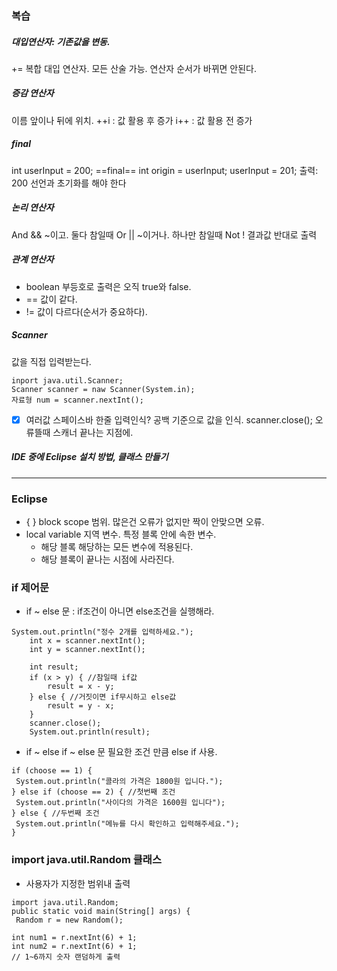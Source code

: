 
### 복습
##### 대입연산자: 기존값을 변동. 
+= 복합 대입 연산자. 모든 산술 가능. 연산자 순서가 바뀌면 안된다.
##### 증감 연산자
이름 앞이나 뒤에 위치.
++i : 값 활용 후 증가 
i++ : 값 활용 전 증가
##### final 
  int userInput = 200;
		==final== int origin = userInput; 
		userInput = 201; 
        출력: 200
선언과 초기화를 해야 한다
##### 논리 연산자
And && ~이고. 둘다 참일때
Or || ~이거나. 하나만 참일때
Not ! 결과값 반대로 출력
##### 관계 연산자
- boolean 부등호로 출력은 오직 true와 false.
- == 값이 같다. 
- != 값이 다르다(순서가 중요하다).
##### Scanner
값을 직접 입력받는다.
```
inport java.util.Scanner;
Scanner scanner = naw Scanner(System.in);
자료형 num = scanner.nextInt();
```
- [x] 여러값 스페이스바 한줄 입력인식?
    공백 기준으로 값을 인식.
scanner.close(); 오류뜰때 스캐너 끝나는 지점에.
##### IDE 중에 Eclipse 설치 방법, 클래스 만들기

-----
### Eclipse
- { } block scope 범위. 많은건 오류가 없지만 짝이 안맞으면  오류.
- local variable 지역 변수. 특정 블록 안에 속한 변수. 
	- 해당 블록 해당하는 모든 변수에 적용된다.
	- 해당 블록이 끝나는 시점에 사라진다.
### if 제어문

- if ~ else 문 : if조건이 아니면 else조건을 실행해라.
```
System.out.println("정수 2개를 입력하세요.");
	int x = scanner.nextInt();
	int y = scanner.nextInt();

	int result;
	if (x > y) { //참일때 if값
		result = x - y;
	} else { //거짓이면 if무시하고 else값
		result = y - x;
	}
	scanner.close();
	System.out.println(result);
```
- if ~ else if ~ else 문
  필요한 조건 만큼 else if 사용.
```
if (choose == 1) {
 System.out.println("콜라의 가격은 1800원 입니다.");
} else if (choose == 2) { //첫번째 조건
 System.out.println("사이다의 가격은 1600원 입니다");
} else { //두번째 조건
 System.out.println("메뉴를 다시 확인하고 입력해주세요.");
}
```
### import java.util.Random 클래스
- 사용자가 지정한 범위내 출력
```
import java.util.Random;
public static void main(String[] args) {
 Random r = new Random();
	
int num1 = r.nextInt(6) + 1; 
int num2 = r.nextInt(6) + 1;
// 1~6까지 숫자 랜덤하게 출력
```
